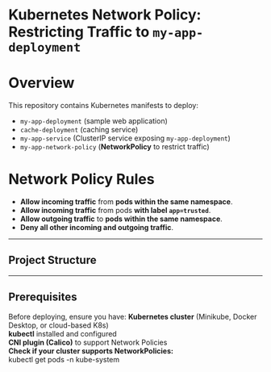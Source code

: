 #  Kubernetes Network Policy: Restricting Traffic to `my-app-deployment`

# Overview  
This repository contains Kubernetes manifests to deploy:
-  `my-app-deployment` (sample web application)
-  `cache-deployment` (caching service)
-  `my-app-service` (ClusterIP service exposing `my-app-deployment`)
-  `my-app-network-policy` (**NetworkPolicy** to restrict traffic)

# Network Policy Rules
-  **Allow incoming traffic** from **pods within the same namespace**.
-  **Allow incoming traffic** from pods **with label `app=trusted`**.
-  **Allow outgoing traffic** to **pods within the same namespace**.
-  **Deny all other incoming and outgoing traffic**.

---

##  Project Structure

---

##  Prerequisites  
Before deploying, ensure you have:
**Kubernetes cluster** (Minikube, Docker Desktop, or cloud-based K8s)  
**kubectl** installed and configured  
**CNI plugin (Calico)** to support Network Policies  
**Check if your cluster supports NetworkPolicies:**  
kubectl get pods -n kube-system

